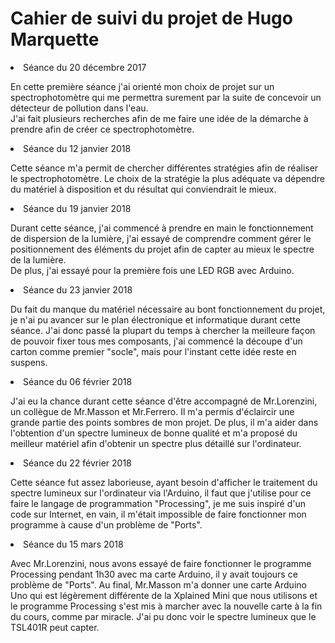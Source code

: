 
Cahier de suivi du projet de Hugo Marquette
==
<li>Séance du 20 décembre 2017</li>
<p>En cette première séance j'ai orienté mon choix de projet sur un spectrophotomètre qui me permettra surement par la suite de concevoir un détecteur de pollution dans l'eau. <br/>J'ai fait plusieurs recherches afin de me faire une idée de la démarche à prendre afin de créer ce spectrophotomètre.</p>
<li>Séance du 12 janvier 2018</li>
<p>Cette séance m'a permit de chercher différentes stratégies afin de réaliser le spectrophotomètre. Le choix de la stratégie la plus adéquate va dépendre du matériel à disposition et du résultat qui conviendrait le mieux.</p>
<li>Séance du 19 janvier 2018</li>
<p>Durant cette séance, j'ai commencé à prendre en main le fonctionnement de dispersion de la lumière, j'ai essayé de comprendre comment gérer le positionnement des éléments du projet afin de capter au mieux le spectre de la lumière.<br/> De plus, j'ai essayé pour la première fois une LED RGB avec Arduino.</p>
<li>Séance du 23 janvier 2018</li>
<p>Du fait du manque du matériel nécessaire au bont fonctionnement du projet, je n'ai pu avancer sur le plan électronique et informatique durant cette séance. J'ai donc passé la plupart du temps à chercher la meilleure façon de pouvoir fixer tous mes composants, j'ai commencé la découpe d'un carton comme premier "socle", mais pour l'instant cette idée reste en suspens.</p>
<li>Séance du 06 février 2018</li>
<p>J'ai eu la chance durant cette séance d'être accompagné de Mr.Lorenzini, un collègue de Mr.Masson et Mr.Ferrero. Il m'a permis d'éclaircir une grande partie des points sombres de mon projet. De plus, il m'a aider dans l'obtention d'un spectre lumineux de bonne qualité et m'a proposé du meilleur matériel afin d'obtenir un spectre plus détaillé sur l'ordinateur.</p>
<li>Séance du 22 février 2018</li>
<p>Cette séance fut assez laborieuse, ayant besoin d'afficher le traitement du spectre lumineux sur l'ordinateur via l'Arduino, il faut que j'utilise pour ce faire le langage de programmation "Processing", je me suis inspiré d'un code sur Internet, en vain, il m'était impossible de faire fonctionner mon programme à cause d'un problème de "Ports".</p>
<li>Séance du 15 mars 2018</li>
<p>Avec Mr.Lorenzini, nous avons essayé de faire fonctionner le programme Processing pendant 1h30 avec ma carte Arduino, il y avait toujours ce problème de "Ports". Au final, Mr.Masson m'a donner une carte Arduino Uno qui est légèrement différente de la Xplained Mini que nous utilisons et le programme Processing s'est mis à marcher avec la nouvelle carte à la fin du cours, comme par miracle. J'ai pu donc voir le spectre lumineux que le TSL401R peut capter.</p>


